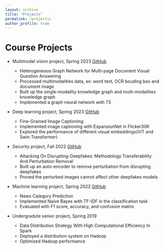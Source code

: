 ```yaml
---
layout: archive
title: "Projects"
permalink: /projects/
author_profile: true
---
```


Course Projects
===============

- Multimodal vision project, Spring 2023 [GitHub](https://github.com/ting-chih/CS6804-final-project)
  - Heterogeneous Graph Network for Multi-page Document Visual Question Answering
  - Processed multimodalities data, ex: word text, OCR bouding box and document image
  - Built up the single-modalitiy knowledge graph and multi-modalities knowledge graph
  - Implemented a graph neural network with T5

- Deep learning project, Spring 2023 [GitHub](https://github.com/ting-chih/CS5814-final-project)
  - Fine-Grained Image Captioning
  - Implemented image captioning with ExpansionNet in Flicker30K
  - Explored the performance of different visual embeddings(ViT and Swin Transformer)

- Security project, Fall 2022 [GitHub](https://github.com/ting-chih/CS5914-final-project)
  - Attacking On Disrupting-Deepfakes: Methodology Transferability And Perturbation Removal
  - Built up an auto-encoder to remove perturbation from disrupting deepfakes
  - Proved the perturbed images cannot affect other deepfakes models

- Machine learning project, Spring 2022 [GitHub](https://github.com/ting-chih/CS4824-final-project)
  - News Category Prediction
  - Implemented Naive Bayes with TF-IDF in the classification task
  - Evaluated with F1 score, accuracy, and confusion matrix

- Undergradute senior project, Spring 2019
  - Data Distribution Strategy With High Computational Efficiency In Spark
  - Deployed a distribution system on Hadoop
  - Optimized Hadoop performance
